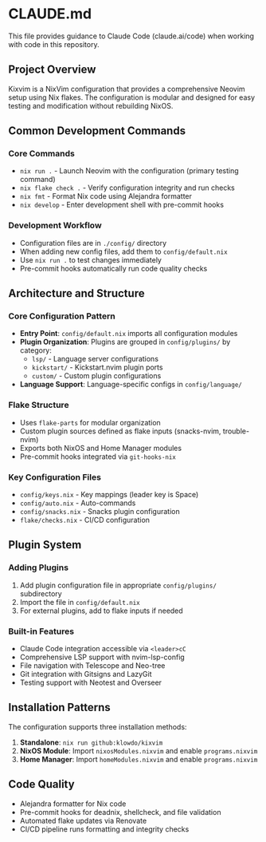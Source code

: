 # CLAUDE.md

This file provides guidance to Claude Code (claude.ai/code) when working with code in this repository.

## Project Overview

Kixvim is a NixVim configuration that provides a comprehensive Neovim setup using Nix flakes. The configuration is modular and designed for easy testing and modification without rebuilding NixOS.

## Common Development Commands

### Core Commands
- `nix run .` - Launch Neovim with the configuration (primary testing command)
- `nix flake check .` - Verify configuration integrity and run checks
- `nix fmt` - Format Nix code using Alejandra formatter
- `nix develop` - Enter development shell with pre-commit hooks

### Development Workflow
- Configuration files are in `./config/` directory
- When adding new config files, add them to `config/default.nix`
- Use `nix run .` to test changes immediately
- Pre-commit hooks automatically run code quality checks

## Architecture and Structure

### Core Configuration Pattern
- **Entry Point**: `config/default.nix` imports all configuration modules
- **Plugin Organization**: Plugins are grouped in `config/plugins/` by category:
  - `lsp/` - Language server configurations
  - `kickstart/` - Kickstart.nvim plugin ports
  - `custom/` - Custom plugin configurations
- **Language Support**: Language-specific configs in `config/language/`

### Flake Structure
- Uses `flake-parts` for modular organization
- Custom plugin sources defined as flake inputs (snacks-nvim, trouble-nvim)
- Exports both NixOS and Home Manager modules
- Pre-commit hooks integrated via `git-hooks-nix`

### Key Configuration Files
- `config/keys.nix` - Key mappings (leader key is Space)
- `config/auto.nix` - Auto-commands
- `config/snacks.nix` - Snacks plugin configuration
- `flake/checks.nix` - CI/CD configuration

## Plugin System

### Adding Plugins
1. Add plugin configuration file in appropriate `config/plugins/` subdirectory
2. Import the file in `config/default.nix`
3. For external plugins, add to flake inputs if needed

### Built-in Features
- Claude Code integration accessible via `<leader>cC`
- Comprehensive LSP support with nvim-lsp-config
- File navigation with Telescope and Neo-tree
- Git integration with Gitsigns and LazyGit
- Testing support with Neotest and Overseer

## Installation Patterns

The configuration supports three installation methods:
1. **Standalone**: `nix run github:klowdo/kixvim`
2. **NixOS Module**: Import `nixosModules.nixvim` and enable `programs.nixvim`
3. **Home Manager**: Import `homeModules.nixvim` and enable `programs.nixvim`

## Code Quality

- Alejandra formatter for Nix code
- Pre-commit hooks for deadnix, shellcheck, and file validation
- Automated flake updates via Renovate
- CI/CD pipeline runs formatting and integrity checks
